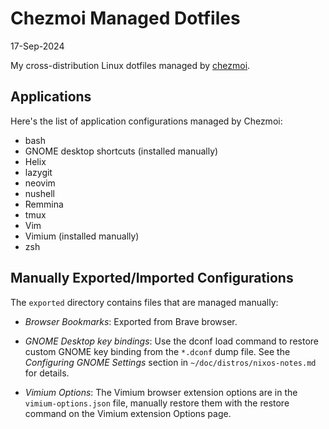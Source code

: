 # Chezmoi Managed Dotfiles

17-Sep-2024

My cross-distribution Linux dotfiles managed by [chezmoi](https://www.chezmoi.io/).

## Applications
Here's the list of application configurations managed by Chezmoi:

- bash
- GNOME desktop shortcuts (installed manually)
- Helix
- lazygit
- neovim
- nushell
- Remmina
- tmux
- Vim
- Vimium (installed manually)
- zsh


## Manually Exported/Imported Configurations
The `exported` directory contains files that are managed manually:

- _Browser Bookmarks_: Exported from Brave browser.

- _GNOME Desktop key bindings_: Use the dconf load command to restore custom GNOME key binding from the `*.dconf` dump file. See the _Configuring GNOME Settings_ section in `~/doc/distros/nixos-notes.md` for details.


- _Vimium Options_: The Vimium browser extension options are in the `vimium-options.json` file, manually restore them with the restore command on the Vimium extension Options page.
